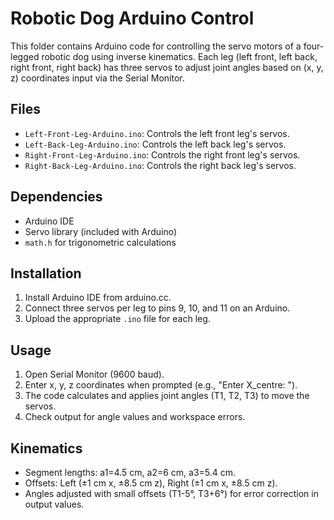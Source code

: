 # Robotic Dog Arduino Control

This folder contains Arduino code for controlling the servo motors of a four-legged robotic dog using inverse kinematics. Each leg (left front, left back, right front, right back) has three servos to adjust joint angles based on (x, y, z) coordinates input via the Serial Monitor.

## Files

- `Left-Front-Leg-Arduino.ino`: Controls the left front leg's servos.
- `Left-Back-Leg-Arduino.ino`: Controls the left back leg's servos.
- `Right-Front-Leg-Arduino.ino`: Controls the right front leg's servos.
- `Right-Back-Leg-Arduino.ino`: Controls the right back leg's servos.

## Dependencies

- Arduino IDE
- Servo library (included with Arduino)
- `math.h` for trigonometric calculations

## Installation

1. Install Arduino IDE from arduino.cc.
2. Connect three servos per leg to pins 9, 10, and 11 on an Arduino.
3. Upload the appropriate `.ino` file for each leg.

## Usage

1. Open Serial Monitor (9600 baud).
2. Enter x, y, z coordinates when prompted (e.g., "Enter X_centre: ").
3. The code calculates and applies joint angles (T1, T2, T3) to move the servos.
4. Check output for angle values and workspace errors.

## Kinematics

- Segment lengths: a1=4.5 cm, a2=6 cm, a3=5.4 cm.
- Offsets: Left (±1 cm x, ±8.5 cm z), Right (±1 cm x, ±8.5 cm z).
- Angles adjusted with small offsets (T1-5°, T3+6°) for error correction in output values.

